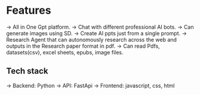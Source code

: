# Features

-> All in One Gpt platform. 
-> Chat with different professional AI bots.
-> Can generate images using SD.
-> Create AI ppts just from a single prompt. 
-> Research Agent that can autonomously research across the web and outputs in the Research paper format in pdf.
-> Can read Pdfs, datasets(csv), excel sheets, epubs, image files.

## Tech stack

-> Backend: Python
-> API: FastApi
-> Frontend: javascript, css, html
